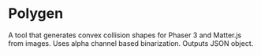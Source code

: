 # Polygen
A tool that generates convex collision shapes for Phaser 3 and Matter.js from images. Uses alpha channel based binarization. Outputs JSON object.
